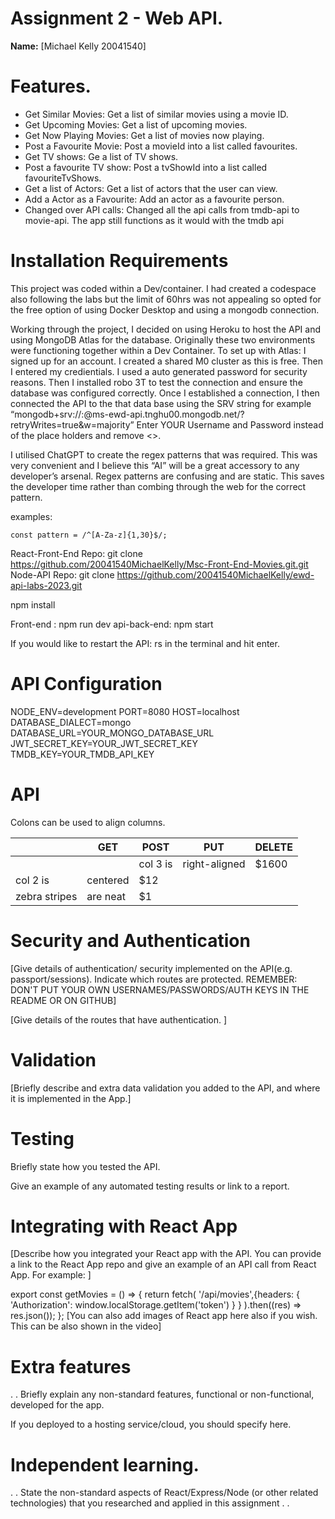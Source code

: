 # Assignment 2 - Web API.
__Name:__ [Michael Kelly 20041540]

# Features.
+ Get Similar Movies: Get a list of similar movies using a movie ID.
+ Get Upcoming Movies: Get a list of upcoming movies.
+ Get Now Playing Movies: Get a list of movies now playing.
+ Post a Favourite Movie: Post a movieId into a list called favourites.
+ Get TV shows: Ge a list of TV shows.
+ Post a favourite TV show: Post a tvShowId into a list called favouriteTvShows.
+ Get a list of Actors: Get a list of actors that the user can view.
+ Add a Actor as a Favourite: Add an actor as a favourite person.
+ Changed over API calls: Changed all the api calls from tmdb-api to movie-api. The app still functions as it would with the tmdb api 

# Installation Requirements
This project was coded within a Dev/container. I had created a codespace also following the labs but the limit of 60hrs was not appealing so opted for the free option of using Docker Desktop and using a mongodb connection.

Working through the project, I decided on using Heroku to host the API and using MongoDB Atlas for the database. Originally these two environments were functioning together within a Dev Container.
To set up with Atlas: 
I signed up for an account.
I created a shared M0 cluster as this is free.
Then I entered my credientials.
I used a auto generated password for security reasons.
Then I installed robo 3T to test the connection and ensure the database was configured correctly.
Once I established a connection, I then connected the API to the that data base using the SRV string for example “mongodb+srv://<UserName>:<Password>@ms-ewd-api.tnghu00.mongodb.net/?retryWrites=true&w=majority”
Enter YOUR Username and Password instead of the place holders and remove <>.

I utilised ChatGPT to create the regex patterns that was required. This was very convenient and I believe this “AI” will be a great accessory to any developer’s arsenal. Regex patterns are confusing and are static. This saves the developer time rather than combing through the web for the correct pattern.  

examples: 
```
const pattern = /^[A-Za-z]{1,30}$/;
```

React-Front-End Repo: git clone https://github.com/20041540MichaelKelly/Msc-Front-End-Movies.git.git
Node-API Repo: git clone https://github.com/20041540MichaelKelly/ewd-api-labs-2023.git

npm install 

Front-end : npm run dev
api-back-end: npm start

If you would like to restart the API: rs in the terminal and hit enter.

# API Configuration

NODE_ENV=development
PORT=8080
HOST=localhost
DATABASE_DIALECT=mongo
DATABASE_URL=YOUR_MONGO_DATABASE_URL
JWT_SECRET_KEY=YOUR_JWT_SECRET_KEY
TMDB_KEY=YOUR_TMDB_API_KEY

# API
Colons can be used to align columns.

|               | GET           | POST          | PUT           | DELETE  |
| --------------|---------------| ------------- |:-------------:| --------|
|               |               |col 3 is       | right-aligned | $1600 |
| col 2 is      | centered      |   $12         |               |       |
| zebra stripes | are neat      |    $1         |               |       |

# Security and Authentication
[Give details of authentication/ security implemented on the API(e.g. passport/sessions). Indicate which routes are protected. REMEMBER: DON'T PUT YOUR OWN USERNAMES/PASSWORDS/AUTH KEYS IN THE README OR ON GITHUB]

[Give details of the routes that have authentication. ]

# Validation
[Briefly describe and extra data validation you added to the API, and where it is implemented in the App.]

# Testing
Briefly state how you tested the API.

Give an example of any automated testing results or link to a report.



# Integrating with React App
[Describe how you integrated your React app with the API. You can provide a link to the React App repo and give an example of an API call from React App. For example: ]

export const getMovies = () => {
  return fetch(
     '/api/movies',{headers: {
       'Authorization': window.localStorage.getItem('token')
    }
  }
  ).then((res) => res.json());
};
[You can also add images of React app here also if you wish. This can be also shown in the video]

# Extra features
. . Briefly explain any non-standard features, functional or non-functional, developed for the app.

If you deployed to a hosting service/cloud, you should specify here.

# Independent learning.
. . State the non-standard aspects of React/Express/Node (or other related technologies) that you researched and applied in this assignment . .